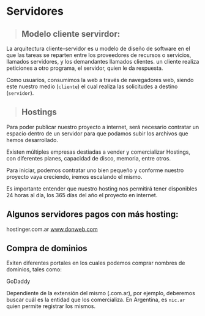 # Servidores

> ## Modelo cliente servirdor:
  La arquitectura cliente-servidor es u modelo de diseño de software en el que las tareas se reparten entre los proveedores de recursos o servicios, llamados servidores, y los demandantes llamados clientes. un cliente realiza peticiones a otro programa, el servidor, quien le da respuesta.
  
  Como usuarios, consumimos la web a través de navegadores web, siendo este nuestro medio (`cliente`) el cual realiza las solicitudes a destino (`servidor`).


> ## Hostings

  Para poder publicar nuestro proyecto a internet, será necesario contratar un espacio dentro de un servidor para que podamos subir los archivos que hemos desarrollado.
  
  Existen múltiples empresas destiadas a vender y comercializar Hostings, con diferentes planes, capacidad de disco, memoria, entre otros.

  Para iniciar, podemos contratar uno bien pequeño y conforme nuestro proyecto vaya creciendo, iremos escalando el mismo.

  Es importante entender que nuestro hosting nos permitirá tener disponibles 24 horas al día, los 365 días del año el proyecto en internet.

## Algunos servidores pagos con más hosting:

hostinger.com.ar
www.donweb.com

## Compra de dominios

Exiten diferentes portales en los cuales podemos comprar nombres de dominios, tales como:

GoDaddy

Dependiente de la extensión del mismo (.com.ar), por ejemplo, deberemos buscar cuál es la entidad que los comercializa. En Argentina, es `nic.ar` quien permite registrar los mismos.
